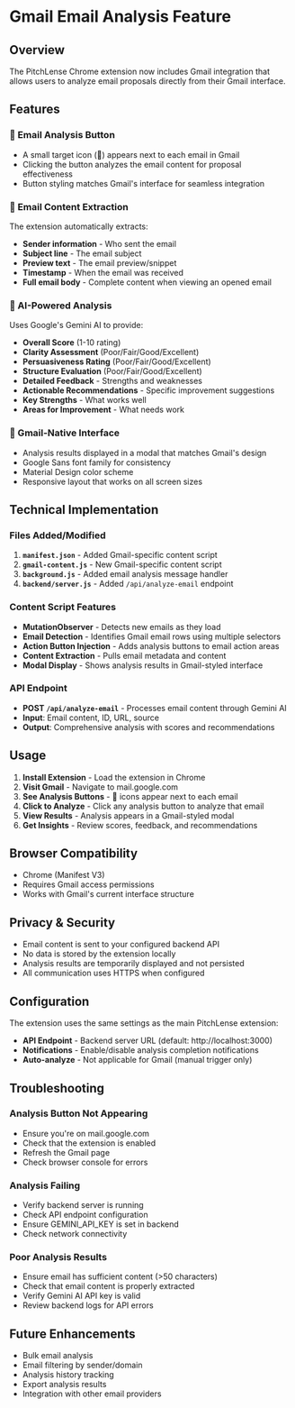 # Gmail Email Analysis Feature

## Overview
The PitchLense Chrome extension now includes Gmail integration that allows users to analyze email proposals directly from their Gmail interface.

## Features

### 🎯 Email Analysis Button
- A small target icon (🎯) appears next to each email in Gmail
- Clicking the button analyzes the email content for proposal effectiveness
- Button styling matches Gmail's interface for seamless integration

### 📧 Email Content Extraction
The extension automatically extracts:
- **Sender information** - Who sent the email
- **Subject line** - The email subject
- **Preview text** - The email preview/snippet
- **Timestamp** - When the email was received
- **Full email body** - Complete content when viewing an opened email

### 🤖 AI-Powered Analysis
Uses Google's Gemini AI to provide:
- **Overall Score** (1-10 rating)
- **Clarity Assessment** (Poor/Fair/Good/Excellent)
- **Persuasiveness Rating** (Poor/Fair/Good/Excellent)
- **Structure Evaluation** (Poor/Fair/Good/Excellent)
- **Detailed Feedback** - Strengths and weaknesses
- **Actionable Recommendations** - Specific improvement suggestions
- **Key Strengths** - What works well
- **Areas for Improvement** - What needs work

### 🎨 Gmail-Native Interface
- Analysis results displayed in a modal that matches Gmail's design
- Google Sans font family for consistency
- Material Design color scheme
- Responsive layout that works on all screen sizes

## Technical Implementation

### Files Added/Modified

1. **`manifest.json`** - Added Gmail-specific content script
2. **`gmail-content.js`** - New Gmail-specific content script
3. **`background.js`** - Added email analysis message handler
4. **`backend/server.js`** - Added `/api/analyze-email` endpoint

### Content Script Features
- **MutationObserver** - Detects new emails as they load
- **Email Detection** - Identifies Gmail email rows using multiple selectors
- **Action Button Injection** - Adds analysis buttons to email action areas
- **Content Extraction** - Pulls email metadata and content
- **Modal Display** - Shows analysis results in Gmail-styled interface

### API Endpoint
- **POST `/api/analyze-email`** - Processes email content through Gemini AI
- **Input**: Email content, ID, URL, source
- **Output**: Comprehensive analysis with scores and recommendations

## Usage

1. **Install Extension** - Load the extension in Chrome
2. **Visit Gmail** - Navigate to mail.google.com
3. **See Analysis Buttons** - 🎯 icons appear next to each email
4. **Click to Analyze** - Click any analysis button to analyze that email
5. **View Results** - Analysis appears in a Gmail-styled modal
6. **Get Insights** - Review scores, feedback, and recommendations

## Browser Compatibility
- Chrome (Manifest V3)
- Requires Gmail access permissions
- Works with Gmail's current interface structure

## Privacy & Security
- Email content is sent to your configured backend API
- No data is stored by the extension locally
- Analysis results are temporarily displayed and not persisted
- All communication uses HTTPS when configured

## Configuration
The extension uses the same settings as the main PitchLense extension:
- **API Endpoint** - Backend server URL (default: http://localhost:3000)
- **Notifications** - Enable/disable analysis completion notifications
- **Auto-analyze** - Not applicable for Gmail (manual trigger only)

## Troubleshooting

### Analysis Button Not Appearing
- Ensure you're on mail.google.com
- Check that the extension is enabled
- Refresh the Gmail page
- Check browser console for errors

### Analysis Failing
- Verify backend server is running
- Check API endpoint configuration
- Ensure GEMINI_API_KEY is set in backend
- Check network connectivity

### Poor Analysis Results
- Ensure email has sufficient content (>50 characters)
- Check that email content is properly extracted
- Verify Gemini AI API key is valid
- Review backend logs for API errors

## Future Enhancements
- Bulk email analysis
- Email filtering by sender/domain
- Analysis history tracking
- Export analysis results
- Integration with other email providers
